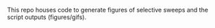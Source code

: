 This repo houses code to generate figures of selective sweeps and the script outputs (figures/gifs).  
